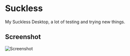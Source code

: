 # Suckless

My Suckless Desktop, a lot of testing and trying new things.

## Screenshot

![Screenshot](screenshot.png?raw=true)